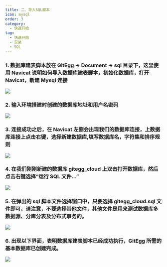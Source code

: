 ```yaml
---
title: 二、导入SQL脚本
icon: mysql
order: 3
category:
  - 快速开始
tag:
  - 快速开始
  - 安装
  - SQL
---
```


<a name="68cbe243"></a>

### 1. 数据库建表脚本放在 GitEgg -> Document -> sql 目录下，这里使用 Navicat 说明如何导入数据库建表脚本，初始化数据库，打开 Navicat，新建 Mysql 连接

![](http://img.gitegg.com/cloud/docs/images/navicat_open.png#id=M9Dpm&originHeight=410&originWidth=472&originalType=binary&ratio=1&status=done&style=none)

<a name="8d6ed34e"></a>

### 2. 输入环境搭建时创建的数据库地址和用户名密码

![](http://img.gitegg.com/cloud/docs/images/navicat_connect.png#id=OKW3o&originHeight=669&originWidth=566&originalType=binary&ratio=1&status=done&style=none)

<a name="58c12e3f"></a>

### 3. 连接成功之后，在 Navicat 左侧会出现我们的数据库连接，上数据库连接上点击右键，选择新建数据库,填写数据库名，字符集和排序规则

![](http://img.gitegg.com/cloud/docs/images/db_new.png#id=uVwxj&originHeight=393&originWidth=443&originalType=binary&ratio=1&status=done&style=none)

<a name="35aef00c"></a>

### 4. 在我们刚刚新建的数据库 gitegg_cloud 上双击打开数据库，然后点击右键选择“运行 SQL 文件...”

![](http://img.gitegg.com/cloud/docs/images/sql_important.png#id=N3VT8&originHeight=315&originWidth=325&originalType=binary&ratio=1&status=done&style=none)

<a name="c5d7241a"></a>

### 5. 在弹出的 sql 脚本文件选择窗口中，只要选择 gitegg_cloud.sql 文件即可，请注意，不要选择其他文件，其他文件是用来测试数据库多数据源、分库分表及分布式事务的。

![](http://img.gitegg.com/cloud/docs/images/sql_choose.png#id=JlyXC&originHeight=363&originWidth=765&originalType=binary&ratio=1&status=done&style=none)

<a name="17dc76eb"></a>

### 6. 出现以下界面，表明数据库建表脚本已经成功执行，GitEgg 所需的基本数据库已创建完成。

![](http://img.gitegg.com/cloud/docs/images/sql_success.png#id=inu7V&originHeight=352&originWidth=404&originalType=binary&ratio=1&status=done&style=none)
